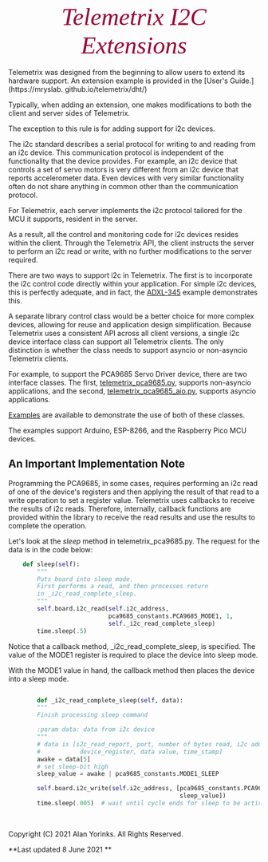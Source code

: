 

<div style="text-align:center;color:#990033; font-family:times, serif; font-size:3.5em"><i>Telemetrix I2C Extensions</i></div>
<br>
Telemetrix was designed from the beginning to allow users to extend its hardware support.
An extension example is provided in the [User's Guide.](https://mryslab.
github.io/telemetrix/dht/)

Typically, when adding an extension, one makes modifications to both the client and 
server 
sides of Telemetrix.

The exception to this rule is for adding support for i2c devices.

The i2c standard describes a serial protocol for writing to and reading from an i2c 
device. This communication protocol is independent of the functionality that the 
device provides. For example, an i2c device that controls a set of servo motors is 
very different from an i2c device that reports accelerometer data. Even devices with very 
similar functionality often do not share anything in common other than the 
communication protocol.

For Telemetrix, each server implements the i2c protocol tailored for the 
MCU it supports, resident in the server.

As a result, all the control and monitoring code for i2c devices resides within 
the client.  Through the Telemetrix API, the client 
instructs the server to perform an i2c read or write, with no further
modifications to the server required.

There are two ways to support i2c in Telemetrix. The first is to incorporate the i2c 
control code directly within your application. For simple i2c devices, this is perfectly 
adequate, and in fact, the
[ADXL-345](https://github.com/MrYsLab/telemetrix/blob/master/examples/i2c_adxl345_accelerometer.py)
example demonstrates this.  

A separate library control class would be a better choice for more complex devices, 
allowing for reuse and application design simplification.
Because Telemetrix uses a consistent API across all client versions, 
a single i2c device interface class can support all Telemetrix clients. 
The only distinction is whether the class needs to support asyncio or non-asyncio Telemetrix clients.

For example, to support the PCA9685 Servo Driver device, there are two interface classes.
The first, 
[telemetrix_pca9685.py](https://github.com/MrYsLab/telemetrix-extensions/blob/master/telemetrix_pca9685/telemetrix_pca9685.py),
supports non-asyncio applications, and the second, 
[telemetrix_pca9685_aio.py,](https://github.com/MrYsLab/telemetrix-extensions/blob/master/telemetrix_pca9685/telemetrix_pca9685_aio.py)
supports asyncio applications.


[Examples](https://github.com/MrYsLab/telemetrix-extensions/tree/master/examples/pca9685)
are available to demonstrate the use of both of these classes. 

The examples support Arduino, ESP-8266, and the Raspberry Pico MCU devices.

## An Important Implementation Note

Programming the PCA9685, in some cases, requires performing an i2c read of one of the 
device's 
registers 
and then applying 
the result of that read to a write operation to set a register value. 
Telemetrix uses callbacks to receive the results of  i2c reads. Therefore, internally, 
callback functions 
are provided within the library to receive the read results and use the results to 
complete the operation.

Let's look at the _sleep_ method in telemetrix_pca9685.py.
The request for the data is in the code below:

```python
    def sleep(self):
        """
        Puts board into sleep mode.
        First performs a read, and then processes return
        in _i2c_read_complete_sleep.
        """
        self.board.i2c_read(self.i2c_address,
                            pca9685_constants.PCA9685_MODE1, 1,
                            self._i2c_read_complete_sleep)
        time.sleep(.5)
```
Notice that a callback method,  _i2c_read_complete_sleep, is specified. 
The value of the MODE1 register is required to place the device into sleep mode.


With the MODE1 value in hand, the callback method then places the device into a sleep mode.

```python

        def _i2c_read_complete_sleep(self, data):
        """
        Finish processing sleep command

        :param data: data from i2c device
        """
        # data is [i2c_read_report, port, number of bytes read, i2c address,
        #           device_register, data value, time_stamp]
        awake = data[5]
        # set sleep-bit high
        sleep_value = awake | pca9685_constants.MODE1_SLEEP

        self.board.i2c_write(self.i2c_address, [pca9685_constants.PCA9685_MODE1,
                                                sleep_value])
        time.sleep(.005)  # wait until cycle ends for sleep to be active
```

















<br>


Copyright (C) 2021 Alan Yorinks. All Rights Reserved.

**Last updated 8 June 2021 **

